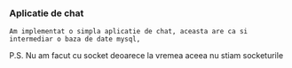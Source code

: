### Aplicatie de chat
	Am implementat o simpla aplicatie de chat, aceasta are ca si intermediar o baza de date mysql, 
P.S. Nu am facut cu socket deoarece la vremea aceea nu stiam socketurile